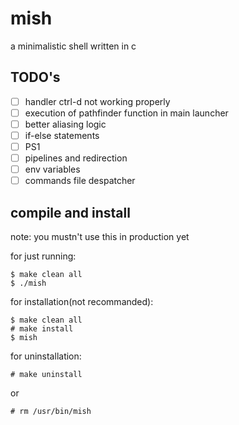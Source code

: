 # mish
a minimalistic shell written in c




## TODO's

- [ ] handler ctrl-d not working properly
- [ ] execution of pathfinder function in main launcher
- [ ] better aliasing logic
- [ ] if-else statements  
- [ ] PS1 
- [ ] pipelines and redirection
- [ ] env variables 
- [ ] commands file despatcher  

## compile and install

note: you mustn't use this in production yet

for just running:

```
$ make clean all
$ ./mish
```

for installation(not recommanded):

```
$ make clean all
# make install
$ mish
```

for uninstallation:

```
# make uninstall 
```
or
```
# rm /usr/bin/mish
```